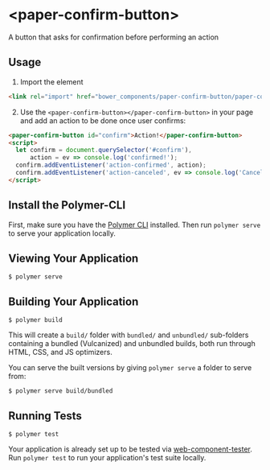 # \<paper-confirm-button\>

A button that asks for confirmation before performing an action

## Usage
1. Import the element
```html
<link rel="import" href="bower_components/paper-confirm-button/paper-confirm-button.html"/>
```

2. Use the `<paper-confirm-button></paper-confirm-button>` in your page and add an action to be done once user confirms:
```html
<paper-confirm-button id="confirm">Action!</paper-confirm-button>
<script>
  let confirm = document.querySelector('#confirm'),
      action = ev => console.log('confirmed!');
  confirm.addEventListener('action-confirmed', action);
  confirm.addEventListener('action-canceled', ev => console.log('Canceled by user'));
</script>
```

## Install the Polymer-CLI

First, make sure you have the [Polymer CLI](https://www.npmjs.com/package/polymer-cli) installed. Then run `polymer serve` to serve your application locally.

## Viewing Your Application

```
$ polymer serve
```

## Building Your Application

```
$ polymer build
```

This will create a `build/` folder with `bundled/` and `unbundled/` sub-folders
containing a bundled (Vulcanized) and unbundled builds, both run through HTML,
CSS, and JS optimizers.

You can serve the built versions by giving `polymer serve` a folder to serve
from:

```
$ polymer serve build/bundled
```

## Running Tests

```
$ polymer test
```

Your application is already set up to be tested via [web-component-tester](https://github.com/Polymer/web-component-tester). Run `polymer test` to run your application's test suite locally.
